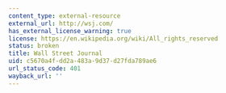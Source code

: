 ```yaml
---
content_type: external-resource
external_url: http://wsj.com/
has_external_license_warning: true
license: https://en.wikipedia.org/wiki/All_rights_reserved
status: broken
title: Wall Street Journal
uid: c5670a4f-dd2a-483a-9d37-d27fda789ae6
url_status_code: 401
wayback_url: ''
---
```

